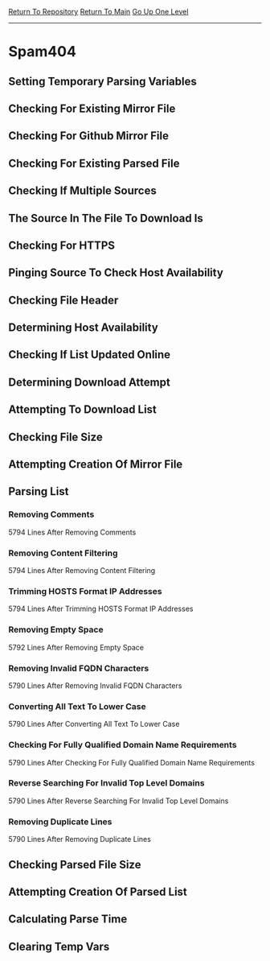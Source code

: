 [Return To Repository](https://github.com/deathbybandaid/piholeparser/)
[Return To Main](https://github.com/deathbybandaid/piholeparser/blob/master/RecentRunLogs/Mainlog.md)
[Go Up One Level](https://github.com/deathbybandaid/piholeparser/blob/master/RecentRunLogs/TopLevelScripts/30-Processing-Blacklists.md)
____________________________________
# Spam404
## Setting Temporary Parsing Variables
## Checking For Existing Mirror File
## Checking For Github Mirror File
## Checking For Existing Parsed File
## Checking If Multiple Sources
## The Source In The File To Download Is
## Checking For HTTPS
## Pinging Source To Check Host Availability
## Checking File Header
## Determining Host Availability
## Checking If List Updated Online
## Determining Download Attempt
## Attempting To Download List
## Checking File Size
## Attempting Creation Of Mirror File
## Parsing List
### Removing Comments
5794 Lines After Removing Comments
### Removing Content Filtering
5794 Lines After Removing Content Filtering
### Trimming HOSTS Format IP Addresses
5794 Lines After Trimming HOSTS Format IP Addresses
### Removing Empty Space
5792 Lines After Removing Empty Space
### Removing Invalid FQDN Characters
5790 Lines After Removing Invalid FQDN Characters
### Converting All Text To Lower Case
5790 Lines After Converting All Text To Lower Case
### Checking For Fully Qualified Domain Name Requirements
5790 Lines After Checking For Fully Qualified Domain Name Requirements
### Reverse Searching For Invalid Top Level Domains
5790 Lines After Reverse Searching For Invalid Top Level Domains
### Removing Duplicate Lines
5790 Lines After Removing Duplicate Lines
## Checking Parsed File Size
## Attempting Creation Of Parsed List
## Calculating Parse Time
## Clearing Temp Vars
